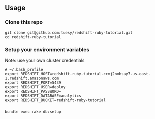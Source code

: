 ## Usage

### Clone this repo
```
git clone git@github.com:tuesy/redshift-ruby-tutorial.git
cd redshift-ruby-tutorial
```
### Setup your environment variables
Note: use your own cluster credentials
```
# ~/.bash_profile
export REDSHIFT_HOST=redshift-ruby-tutorial.ccmj2nxbsay7.us-east-1.redshift.amazonaws.com
export REDSHIFT_PORT=5439
export REDSHIFT_USER=deploy
export REDSHIFT_PASSWORD=
export REDSHIFT_DATABASE=analytics
export REDSHIFT_BUCKET=redshift-ruby-tutorial
```
###
```bundle exec rake db:setup```
```


